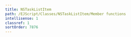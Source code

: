 ```yaml
---
title: NSTaskListItem
path: /EJScript/Classes/NSTaskListItem/Member functions
intellisense: 1
classref: 1
sortOrder: 7876
---
```






